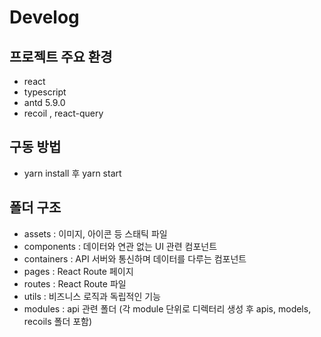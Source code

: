 # Develog

## 프로젝트 주요 환경
- react
- typescript
- antd 5.9.0
- recoil , react-query


## 구동 방법
- yarn install 후 yarn start


## 폴더 구조

- assets : 이미지, 아이콘 등 스태틱 파일
- components : 데이터와 연관 없는 UI 관련 컴포넌트
- containers : API 서버와 통신하며 데이터를 다루는 컴포넌트
- pages : React Route 페이지
- routes : React Route 파일
- utils : 비즈니스 로직과 독립적인 기능
- modules : api 관련 폴더 (각 module 단위로 디렉터리 생성 후 apis, models, recoils 폴더 포함)